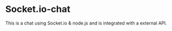 # Socket.io-chat
This is a chat using Socket.io &amp; node.js and is integrated with a external API.
